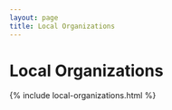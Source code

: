 ```yaml
---
layout: page
title: Local Organizations
---
```


# Local Organizations

{% include local-organizations.html %}
